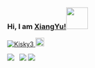 ### Hi, I am [XiangYu!](https://Kisky3.github.io)<img src="https://media.giphy.com/media/mGcNjsfWAjY5AEZNw6/giphy.gif" width="50">
<a href="https://github.com/Kisky3/Kisky3/">
    <img src="https://komarev.com/ghpvc/?username=Kisky3" alt="Kisky3" />
</a>
 <a href="http://twitter.com/koko01260126">
   <img height="20" src="https://img.shields.io/twitter/follow/koko01260126?label=Twitter&logo=twitter&style=flat" />
</a>


<p></p>
<!--  
<p align="center">
<img width="100%" alt="2021-04-13 13 11 13" src="https://user-images.githubusercontent.com/23165804/115561630-b657f300-a2f0-11eb-8f6c-bb30b7d52b0c.gif"
<span>Big sister is watching you. ⚡ </span>
</p> -->


![](https://github-profile-summary-cards.vercel.app/api/cards/profile-details?username=kisky3&theme=solarized)&nbsp;&nbsp;
![](https://github-profile-summary-cards.vercel.app/api/cards/repos-per-language?username=kisky3&theme=solarized)
![](https://github-profile-summary-cards.vercel.app/api/cards/stats?username=kisky3&theme=solarized)

<!--
**Kisky3/Kisky3** is a ✨ _special_ ✨ repository because its `README.md` (this file) appears on your GitHub profile.

Here are some ideas to get you started:

- 🔭 I’m currently working on ...
- 🌱 I’m currently learning ...
- 👯 I’m looking to collaborate on ...
- 🤔 I’m looking for help with ...
- 💬 Ask me about ...
- 📫 How to reach me: ...
- 😄 Pronouns: ...
- ⚡ Fun fact: ...
-->
